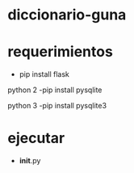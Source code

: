 # diccionario-guna

# requerimientos
- pip install flask

python 2
 -pip install pysqlite
 
 
python 3
  -pip install pysqlite3
  
  
# ejecutar 
 - __init__.py
